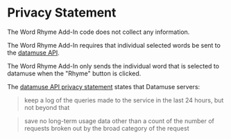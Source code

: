 # Privacy Statement

The Word Rhyme Add-In code does not collect any information.

The Word Rhyme Add-In requires that individual selected words be sent to the [datamuse API](http://www.datamuse.com/api/).

The Word Rhyme Add-In only sends the individual word that is selected to datamuse when the "Rhyme" button is clicked.

The [datamuse API privacy statement](http://www.datamuse.com/api/#privacy) states that Datamuse servers:

> keep a log of the queries made to the service in the last 24 hours, but not beyond that

> save no long-term usage data other than a count of the number of requests broken out by the broad category of the request

